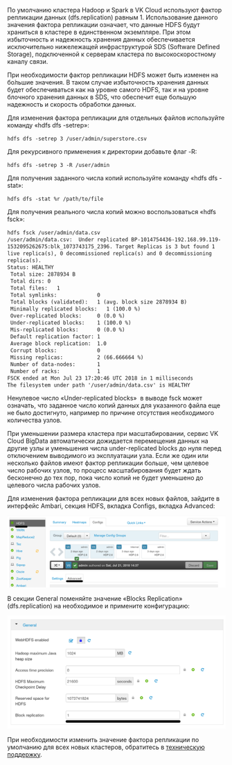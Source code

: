 По умолчанию кластера Hadoop и Spark в VK Cloud используют фактор репликации данных (dfs.replication) равным 1. Использование данного значения фактора репликации означает, что данные HDFS будут храниться в кластере в единственном экземпляре. При этом избыточность и надежность хранения данных обеспечивается исключительно нижележащей инфраструктурой SDS (Software Defined Storage), подключенной к серверам кластера по высокоскоростному каналу связи.

При необходимости фактор репликации HDFS может быть изменен на бо́льшие значения. В таком случае избыточность хранения данных будет обеспечиваться как на уровне самого HDFS, так и на уровне блочного хранения данных в SDS, что обеспечит еще большую надежность и скорость обработки данных.

Для изменения фактора репликации для отдельных файлов используйте команду «hdfs dfs -setrep»:

```
hdfs dfs -setrep 3 /user/admin/superstore.csv
```

Для рекурсивного применения к директории добавьте флаг -R:

```
hdfs dfs -setrep 3 -R /user/admin
```

Для получения заданного числа копий используйте команду «hdfs dfs -stat»:

```
hdfs dfs -stat %r /path/to/file
```

Для получения реального числа копий можно воспользоваться «hdfs fsck»:

```
hdfs fsck /user/admin/data.csv
/user/admin/data.csv:  Under replicated BP-1014754436-192.168.99.119-1532095262675:blk_1073743175_2396. Target Replicas is 3 but found 1 live replica(s), 0 decommissioned replica(s) and 0 decommissioning replica(s).
Status: HEALTHY
 Total size: 2878934 B
 Total dirs: 0
 Total files:   1
 Total symlinks:             0
 Total blocks (validated):   1 (avg. block size 2878934 B)
 Minimally replicated blocks:   1 (100.0 %)
 Over-replicated blocks:     0 (0.0 %)
 Under-replicated blocks:    1 (100.0 %)
 Mis-replicated blocks:      0 (0.0 %)
 Default replication factor: 1
 Average block replication:  1.0
 Corrupt blocks:             0
 Missing replicas:           2 (66.666664 %)
 Number of data-nodes:       1
 Number of racks:            1
FSCK ended at Mon Jul 23 17:20:46 UTC 2018 in 1 milliseconds
The filesystem under path '/user/admin/data.csv' is HEALTHY 
```

Ненулевое число «Under-replicated blocks»  в выводе fsck может означать, что заданное число копий данных для указанного файла еще не было достигнуто, например по причине отсутствия необходимого количества узлов.

При уменьшении размера кластера при масштабировании, сервис VK Cloud BigData автоматически дожидается перемещения данных на другие узлы и уменьшения числа under-replicated blocks до нуля перед отключением выводимого из эксплуатации узла. Если же один или несколько файлов имеют фактор репликации больше, чем целевое число рабочих узлов, то процесс масштабирования будет ждать бесконечно до тех пор, пока число копий не будет уменьшено до целевого числа рабочих узлов.

Для изменения фактора репликации для всех новых файлов, зайдите в интерфейс Ambari, секция HDFS, вкладка Configs, вкладка Advanced:

![](./assets/1533046115824-2ce07976e68515d9bfdbe5924ef79276.png)

В секции General поменяйте значение «Blocks Replication» (dfs.replication) на необходимое и примените конфигурацию:

![](./assets/helpjuice_production-2fuploads-2fupload-2fimage-2f4120-2fdirect-2f1533046135432-b26e6beccf2edf95b143bde26456885d.png)

При необходимости изменить значение фактора репликации по умолчанию для всех новых кластеров, обратитесь в [техническую поддержку](/ru/contacts).

